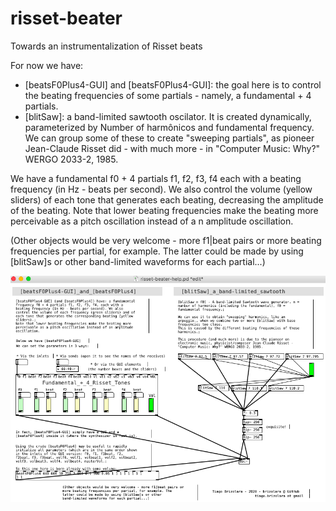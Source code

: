 # risset-beater

Towards an instrumentalization of Risset beats

For now we have:

* [beatsF0Plus4-GUI] and [beatsF0Plus4-GUI]: the goal here is to control the beating frequencies of some partials - namely, a fundamental + 4 partials. 
* [blitSaw]: a band-limited sawtooth oscilator. It is created dynamically, parameterized by Number of harmônicos and fundamental frequency. We can group some of these to create "sweeping partials", as pioneer Jean-Claude Risset did - with much more - in  "Computer Music: Why?" WERGO 2033-2, 1985.

We have a fundamental f0 + 4 partials f1, f2, f3, f4 each with a beating frequency (in Hz - beats per second). We also control the volume (yellow sliders) of each tone that generates each beating, decreasing the amplitude of the beating. Note that lower beating frequencies make the beating more perceivable as a pitch oscillation instead of a n amplitude oscillation.

(Other objects would be very welcome - more f1|beat pairs or more beating frequencies per partial, for example. The latter could be made by using [blitSaw]s or other band-limited waveforms for each partial...)

![](https://raw.githubusercontent.com/brizolara/risset-beater/main/risset-beater-help.png)
